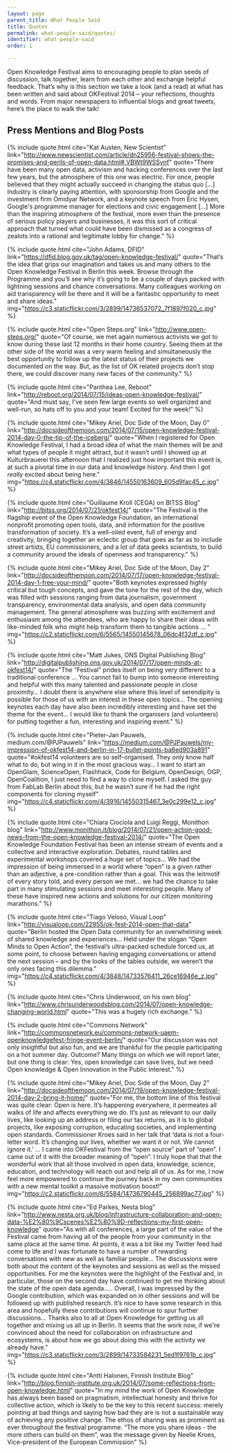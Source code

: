 ```yaml
---
layout: page
parent_title: What People Said
title: Quotes
permalink: what-people-said/quotes/
identifier: what-people-said
order: 1

---
```

Open Knowledge Festival aims to encouraging people to plan seeds of discussion, talk together, learn from each other and exchange helpful feedback. That’s why is this section we take a look (and a read) at what has been written and said about OKFestival 2014 – your reflections, thoughts and words. From major newspapers to influential blogs and great tweets, here’s the place to walk the talk!

## Press Mentions and Blog Posts

{% include quote.html cite="Kat Austen, New Scientist" link="http://www.newscientist.com/article/dn25956-festival-shows-the-promises-and-perils-of-open-data.html#.VBWt9WSSynf" quote="There have been many open data, activism and hacking conferences over the last few years, but the atmosphere of this one was electric. For once, people believed that they might actually succeed in changing the status quo […] Industry is clearly paying attention, with sponsorship from Google and the investment firm Omidyar Network, and a keynote speech from Eric Hysen, Google's programme manager for elections and civic engagement […] More than the inspiring atmosphere of the festival, more even than the presence of serious policy players and businesses, it was this sort of critical approach that turned what could have been dismissed as a congress of zealots into a rational and legitimate lobby for change." %}

{% include quote.html cite="John Adams, DFID" link="https://dfid.blog.gov.uk/tag/open-knowledge-festival/" quote="That’s the idea that grips our imagination and takes us and many others to the Open Knowledge Festival in Berlin this week. Browse through the Programme and you’ll see why it’s going to be a couple of days packed with lightning sessions and chance conversations. Many colleagues working on aid transparency will be there and it will be a fantastic opportunity to meet and share ideas." img="https://c3.staticflickr.com/3/2899/14736537072_7f1897f020_c.jpg" %}

{% include quote.html cite="Open Steps.org" link="http://www.open-steps.org/" quote="Of course, we met again numerous activists we got to know during these last 12 months in their home country. Seeing them at the other side of the world was a very warm feeling and simultaneously the best opportunity to follow up the latest status of their projects we documented on the way. But, as the list of OK related projects don’t stop there, we could discover many new faces of the community." %}

{% include quote.html cite="Panthea Lee, Reboot" link="http://reboot.org/2014/07/15/ideas-open-knowledge-festival/" quote="And must say, I've seen few large events so well organized and well-run, so hats off to you and your team! Excited for the week!" %}

{% include quote.html cite="Mikey Ariel, Doc Side of the Moon, Day 0" link="http://docsideofthemoon.com/2014/07/15/open-knowledge-festival-2014-day-0-the-tip-of-the-iceberg/" quote="When I registered for Open Knowledge Festival, I had a broad idea of what the main themes will be and what types of people it might attract, but it wasn’t until I showed up at Kulturbrauerei this afternoon that I realized just how important this event is, at such a pivotal time in our data and knowledge history. And then I got *really* excited about being here." img="https://c4.staticflickr.com/4/3846/14550163609_605d9fac45_c.jpg" %}

{% include quote.html cite="Guillaume Kroll (CEGA) on BITSS Blog" link="http://bitss.org/2014/07/21/okfest14/" quote="The Festival is the flagship event of the Open Knowledge Foundation, an international nonprofit promoting open tools, data, and information for the positive transformation of society. It’s a well-oiled event, full of energy and creativity, bringing together an eclectic group that goes as far as to include street artists, EU commissioners, and a lot of data geeks scientists, to build a community around the ideals of openness and transparency." %}

{% include quote.html cite="Mikey Ariel, Doc Side of the Moon, Day 2" link="http://docsideofthemoon.com/2014/07/17/open-knowledge-festival-2014-day-1-free-your-mind/" quote="Both keynotes expressed highly critical but tough concepts, and gave the tone for the rest of the day, which was filled with sessions ranging from data journalism, government transparency, environmental data analysis, and open data community management. The general atmosphere was buzzing with excitement and enthusiasm among the attendees, who are happy to share their ideas with like-minded folk who might help transform them to tangible actions … " img="https://c2.staticflickr.com/6/5565/14550145678_06dc4f32df_z.jpg" %}

{% include quote.html cite="Matt Jukes, ONS Digital Publishing Blog" link="http://digitalpublishing.ons.gov.uk/2014/07/17/open-minds-at-okfest14/" quote="The “Festival” prides itself on being very different to a traditional conference … You cannot fail to bump into someone interesting and helpful with this many talented and passionate people in close proximity… I doubt there is anywhere else where this level of serendipity is possible for those of us with an interest in these open topics… The opening keynotes each day have also been incredibly interesting and have set the theme for the event… I would like to thank the organisers (and volunteers) for putting together a fun, interesting and inspiring event." %}

{% include quote.html cite="Pieter-Jan Pauwels, medium.com/@PJPauwels" link="https://medium.com/@PJPauwels/my-impression-of-okfest14-and-berlin-in-17-bullet-points-ba6ed903a891" quote="#okfest14 volunteers are so self-organised. They only know half what to do, but wing in it in the most gracious way… I want to start an OpenGlam, ScienceOpen, Flashhack, Code for Belgium, OpenDesign, OGP, OpenCoalition, I just need to find a way to clone myself. I asked the guy from FabLab Berlin about this, but he wasn’t sure if he had the right components for cloning myself" img="https://c4.staticflickr.com/4/3916/14550315467_3e0c299e12_c.jpg" %}

{% include quote.html cite="Chiara Ciociola and Luigi Reggi, Monithon blog" link="http://www.monithon.it/blog/2014/07/21/open-action-good-news-from-the-open-knowledge-festival-2014/" quote="The Open Knowledge Foundation Festival has been an intense stream of events and a collective and interactive exploration. Debates, round tables and experimental workshops covered a huge set of topics… We had the impression of being immersed in a world where “open” is a given rather than an adjective, a pre-condition rather than a goal. This was the leitmotif of every story told, and every person we met… we had the chance to take part in many stimulating sessions and meet interesting people. Many of these have inspired new actions and solutions for our citizen monitoring marathons." %}

{% include quote.html cite="Tiago Veloso, Visual Loop" link="http://visualoop.com/22955/ok-fest-2014-open-that-data" quote="Berlin hosted the Open Data community for an overwhelming week of shared knowledge and experiences… Held under the slogan “Open Minds to Open Action”, the festival’s ultra-packed schedule forced us, at some point, to choose between having engaging conversations or attend the next session – and by the looks of the tables outside, we weren’t the only ones facing this dilemma." img="https://c4.staticflickr.com/4/3848/14733576411_26ce16946e_z.jpg" %}

{% include quote.html cite="Chris Underwood, on his own blog" link="http://www.chrisunderwoodsblog.com/2014/07/open-knowledge-changing-world.html" quote="This was a hugely rich exchange." %}

{% include quote.html cite="Commons Network" link="http://commonsnetwork.eu/commons-network-uaem-openknowledgefest-fringe-event-berlin/" quote="Our discussion was not only insightful but also fun, and we are thankful for the people participating on a hot summer day. Outcome? Many things on which we will report later, but one thing is clear: Yes, open knowledge can save lives, but we need Open knowledge & Open Innovation in the Public Interest." %}


{% include quote.html cite="Mikey Ariel, Doc Side of the Moon, Day 2" link="http://docsideofthemoon.com/2014/07/19/open-knowledge-festival-2014-day-2-bring-it-home/" quote="For me, the bottom line of this festival was quite clear: Open is here. It’s happening everywhere, it permeates all walks of life and affects everything we do. It’s just as relevant to our daily lives, like looking up an address or filing our tax returns, as it is to global projects, like exposing corruption, educating societies, and implementing open standards. Commissioner Kroes said in her talk that ‘data is not a four-letter word. It’s changing our lives, whether we want it or not. We cannot ignore it.’ … I came into OKFestival from the “open source” part of “open”. I came out of it with the broader meaning of “open”. I truly hope that that the wonderful work that all those involved in open data, knowledge, science, education, and technology will reach out and help all of us. As for me, I now feel more empowered to continue the journey back in my own communities with a new mental toolkit a massive motivation boost!" img="https://c2.staticflickr.com/6/5584/14736790445_256899ac77.jpg" %}


{% include quote.html cite="Ed Parkes, Nesta blog" link="http://www.nesta.org.uk/blog/infrastructure-collaboration-and-open-data-%E2%80%9Cscenes%E2%80%9D-reflections-my-first-open-knowledge" quote="As with all conferences, a large part of the value of the Festival came from having all of the people from your community in the same place at the same time. At points, it was a bit like my Twitter feed had come to life and I was fortunate to have a number of rewarding conversations with new as well as familiar people… The discussions were both about the content of the keynotes and sessions as well as the missed opportunities. For me the keynotes were the highlight of the Festival and, in particular, those on the second day have continued to get me thinking about the state of the open data agenda..... Overall, I was impressed by the Google contribution, which was expanded on in other sessions and will be followed up with published research. It’s nice to have some research in this area and hopefully these contributions will continue to spur further discussions… Thanks also to all at Open Knowledge for getting us all together and mixing us all up in Berlin. It seems that the work now, if we're convinced about the need for collaboration on infrastructure and ecosystems, is about how we go about doing this with the activity we already have." img="https://c3.staticflickr.com/3/2899/14733584231_5ed1f9761b_c.jpg" %}


{% include quote.html cite="Antti Halonen, Finnish Institute Blog" link="http://blog.finnish-institute.org.uk/2014/07/some-reflections-from-open-knowledge.html" quote="In my mind the work of Open Knowledge has always been based on pragmatism, intellectual honesty and thrive for collective action, which is likely to be the key to this recent success: merely pointing at bad things and saying how bad they are is not a sustainable way of achieving any positive change. The ethos of sharing was as prominent as ever throughout the festival programme. “The more you share ideas - the more others can build on them”, was the message given by Neelie Kroes, Vice-president of the European Commission" %}
